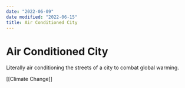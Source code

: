 ```yaml
---
date: "2022-06-09"
date modified: "2022-06-15"
title: Air Conditioned City
---
```


# Air Conditioned City
Literally air conditioning the streets of a city to combat global warming.

[[Climate Change]]
